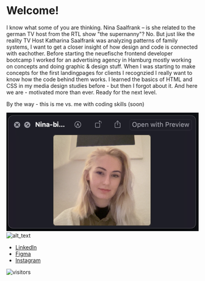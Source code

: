 # Welcome!

I know what some of you are thinking. Nina Saalfrank – is she related to the german TV host from the RTL show "the supernanny"? No. But just like the reality TV Host Katharina Saalfrank was analyzing patterns of family systems, I want to get a closer insight of how design and code is connected with eachother.
Before starting the neuefische frontend developer bootcamp I worked for an advertising agency in Hamburg mostly working on concepts and doing graphic & design stuff. When I was starting to make concepts for the first landingpages for clients I recognzied I really want to know how the code behind them works. I learned the basics of HTML and CSS in my media design studies before - but then I forgot about it. And here we are - motivated more than ever. Ready for the next level.

By the way - this is me vs. me with coding skills (soon)


![alt text](https://github.com/salaos/salaos/blob/main/nina-picture.png?raw=true "Nina-picture") ![alt_text](https://media4.giphy.com/media/scZPhLqaVOM1qG4lT9/giphy.gif?cid=ecf05e47zbwm4bw9das7lnv75cbqostony23gkdmi4rb312d&rid=giphy.gif&ct=g "gif-cat") 



  - [LinkedIn](https://www.linkedin.com/in/nina-saalfrank-5192b2152/)
  - [Figma](https://www.figma.com/file/4k8oeKXjaNyqHcD0NX412e/SAALFRANK?node-id=0%3A1&t=fSoIe7oYEHGlFgp2-1)
  - [Instagram](https://www.instagram.com/ninjaninsch/?hl=de)
  
  
  ![visitors](https://visitor-badge.glitch.me/badge?page_id=page.id&left_color=green&right_color=red)


